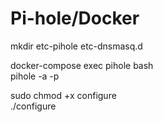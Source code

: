 # Pi-hole/Docker  

mkdir etc-pihole etc-dnsmasq.d  

docker-compose exec pihole bash  
pihole -a -p  

sudo chmod +x configure  
./configure
